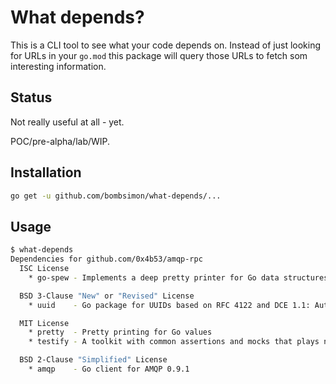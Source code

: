 # What depends?

This is a CLI tool to see what your code depends on. Instead of just looking for
URLs in your `go.mod` this package will query those URLs to fetch som
interesting information.

## Status

Not really useful at all - yet.

POC/pre-alpha/lab/WIP.

## Installation

```sh
go get -u github.com/bombsimon/what-depends/...
```

## Usage

```sh
$ what-depends
Dependencies for github.com/0x4b53/amqp-rpc
  ISC License
    * go-spew - Implements a deep pretty printer for Go data structures to aid in debugging

  BSD 3-Clause "New" or "Revised" License
    * uuid    - Go package for UUIDs based on RFC 4122 and DCE 1.1: Authentication and Security Services.

  MIT License
    * pretty  - Pretty printing for Go values
    * testify - A toolkit with common assertions and mocks that plays nicely with the standard library

  BSD 2-Clause "Simplified" License
    * amqp    - Go client for AMQP 0.9.1
```

